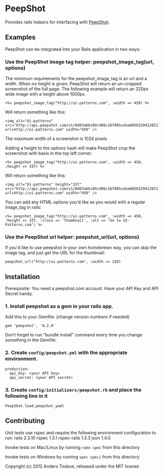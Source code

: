 PeepShot
===========

Provides rails helpers for interfacing with [PeepShot](http://peepshot.com).

Examples
--------

PeepShot can be integrated into your Rails application in two ways:

### Use the PeepShot image tag helper: peepshot_image_tag(url, options)

The minimum requirements for the peepshot_image_tag is an url and a width. When no height is given, PeepShot will return an un-cropped screenshot of the full page. The following example will return an 320px wide image with a height above 1000px.

    <%= peepshot_image_tag("http://ui-patterns.com", :width => 450) %>

Will return something like this:

    <img alt="Ui-patterns" src="http://api.peepshot.com/v1/0d03a6bc89/d06c16f085ceba605b5294126517d03a/450?url=http://ui-patterns.com" width="450" />

The maximum width of a screenshot is 1024 pixels.

Adding a height to the options hash will make PeepShot crop the screenshot with basis in the top left corner.

    <%= peepshot_image_tag("http://ui-patterns.com", :width => 450, :height => 337) %>

Will return something like this:

    <img alt="Ui-patterns" height="337" src="http://api.peepshot.com/v1/0d03a6bc89/d06c16f085ceba605b5294126517d03a/450x337?url=http://ui-patterns.com" width="450" />

You can add any HTML options you'd like as you would with a regular image_tag in rails:

    <%= peepshot_image_tag("http://ui-patterns.com", :width => 450, :height => 337, :class => 'thumbnail', :alt => "Go to UI-Patterns.com") %>

### Use the PeepShot url helper: peepshot_url(url, options)

If you'd like to use peepshot in your own homebrewn way, you can skip the image tag, and just get the URL for the thumbnail:

    peepshot_url("http://ui-patterns.com", :width => 320)

Installation
------------

Prerequisite: You need a peepshot.com account. Have your API Key and API Secret handy.

### 1. Install peepshot as a gem in your rails app.

Add this to your Gemfile: (change version numbers if needed)

    gem 'peepshot', '0.2.0'

Don’t forget to run “bundle install” command every time you change something in the Gemfile.

### 2. Create `config/peepshot.yml` with the appropriate environment.

    production:
      api_key: <your API key>
      api_secret: <your API secret>

### 3. Create `config/initializers/peepshot.rb` and place the following line in it

    PeepShot.load_peepshot_yaml

Contributing
------------

Unit tests use rspec and require the following environment configuration to run:
    rails 2.3.10
    rspec 1.3.1
    rspec-rails 1.3.3
    json 1.4.0

Invoke tests on Mac/Linux by running `rake spec` from this directory

Invoke tests on Windows by running `spec spec/` from this directory

Copyright (c) 2012 Anders Toxboe, released under the MIT license